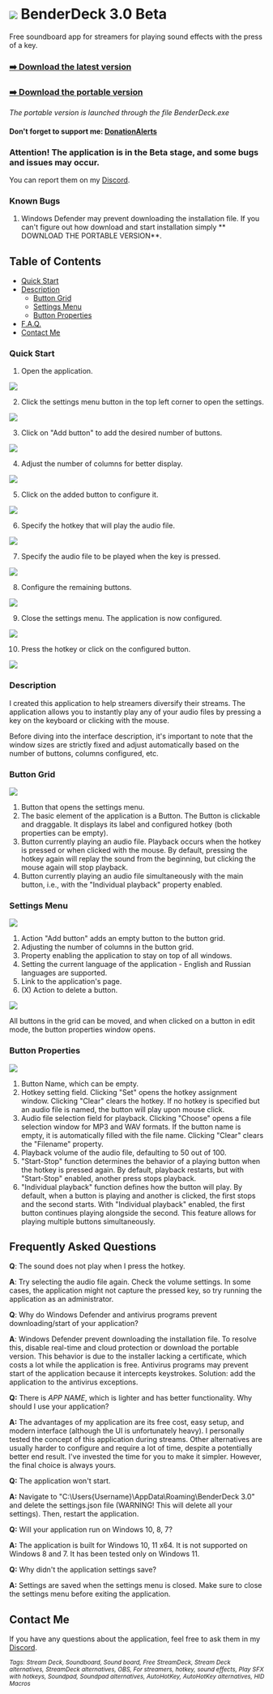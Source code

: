 # ![](/Screenshots/Square44x44Logo.altform-lightunplated_targetsize-32.png) BenderDeck 3.0 Beta
Free soundboard app for streamers for playing sound effects with the press of a key.
### [:arrow_right: Download the latest version](https://github.com/PavlikBender/BenderDeck/releases/download/v3.0/BenderDeckSetup.msi)
### [:arrow_right: Download the portable version](https://github.com/PavlikBender/BenderDeck/releases/download/v3.0/BenderDeck.3.0.Portable.zip)

*The portable version is launched through the file BenderDeck.exe*

#### Don't forget to support me: [DonationAlerts](https://www.donationalerts.com/r/pavlikbender) 

### **Attention!** The application is in the Beta stage, and some bugs and issues may occur.

You can report them on my [Discord](https://discord.com/invite/gaVrv6k).

### Known Bugs
1. Windows Defender may prevent downloading the installation file. If you can't figure out how download and start installation simply ** DOWNLOAD THE PORTABLE VERSION**.

## Table of Contents
- [Quick Start](#quick-start)
- [Description](#description)
  - [Button Grid](#button-grid)
  - [Settings Menu](#settings-menu)
  - [Button Properties](#button-properties)
- [F.A.Q.](#frequently-asked-questions)
- [Contact Me](#contact-me)

### Quick Start
1. Open the application.

![](/Screenshots/1.png)

2. Click the settings menu button in the top left corner to open the settings.

![](/Screenshots/EN1.png)

3. Click on "Add button" to add the desired number of buttons.

![](/Screenshots/EN8.png)

4. Adjust the number of columns for better display.

![](/Screenshots/EN2.png)

5. Click on the added button to configure it.

![](/Screenshots/EN3.png)

6. Specify the hotkey that will play the audio file.

![](/Screenshots/EN4.png)

7. Specify the audio file to be played when the key is pressed.

![](/Screenshots/EN5.png)

8. Configure the remaining buttons.

![](/Screenshots/EN6.png)

9. Close the settings menu. The application is now configured.

![](/Screenshots/9.png)

10. Press the hotkey or click on the configured button.

![](/Screenshots/10.png)

### Description

I created this application to help streamers diversify their streams. The application allows you to instantly play any of your audio files by pressing a key on the keyboard or clicking with the mouse.

Before diving into the interface description, it's important to note that the window sizes are strictly fixed and adjust automatically based on the number of buttons, columns configured, etc.

### Button Grid
![](/Screenshots/D1.png)

1. Button that opens the settings menu.
2. The basic element of the application is a Button. The Button is clickable and draggable. It displays its label and configured hotkey (both properties can be empty).
3. Button currently playing an audio file. Playback occurs when the hotkey is pressed or when clicked with the mouse. By default, pressing the hotkey again will replay the sound from the beginning, but clicking the mouse again will stop playback.
5. Button currently playing an audio file simultaneously with the main button, i.e., with the "Individual playback" property enabled.

### Settings Menu
![](/Screenshots/END1.png)

1. Action "Add button" adds an empty button to the button grid.
2. Adjusting the number of columns in the button grid.
3. Property enabling the application to stay on top of all windows.
4. Setting the current language of the application - English and Russian languages are supported.
5. Link to the application's page.
6. (X) Action to delete a button.

![](/Screenshots/EN7.png)

All buttons in the grid can be moved, and when clicked on a button in edit mode, the button properties window opens.

### Button Properties
![](/Screenshots/END2.png)

1. Button Name, which can be empty.
2. Hotkey setting field. Clicking "Set" opens the hotkey assignment window. Clicking "Clear" clears the hotkey. If no hotkey is specified but an audio file is named, the button will play upon mouse click.
4. Audio file selection field for playback. Clicking "Choose" opens a file selection window for MP3 and WAV formats. If the button name is empty, it is automatically filled with the file name. Clicking "Clear" clears the "Filename" property.
5. Playback volume of the audio file, defaulting to 50 out of 100.
6. "Start-Stop" function determines the behavior of a playing button when the hotkey is pressed again. By default, playback restarts, but with "Start-Stop" enabled, another press stops playback.
7. "Individual playback" function defines how the button will play. By default, when a button is playing and another is clicked, the first stops and the second starts. With "Individual playback" enabled, the first button continues playing alongside the second. This feature allows for playing multiple buttons simultaneously.

## Frequently Asked Questions

**Q**: The sound does not play when I press the hotkey.

**A**: Try selecting the audio file again. Check the volume settings. In some cases, the application might not capture the pressed key, so try running the application as an administrator.

**Q**: Why do Windows Defender and antivirus programs prevent downloading/start of your application?

**A**: Windows Defender prevent downloading the installation file. To resolve this, disable real-time and cloud protection or download the portable version. This behavior is due to the installer lacking a certificate, which costs a lot while the application is free. Antivirus programs may prevent start of the application because it intercepts keystrokes. Solution: add the application to the antivirus exceptions.

**Q:** There is *APP NAME*, which is lighter and has better functionality. Why should I use your application?

**A:** The advantages of my application are its free cost, easy setup, and modern interface (although the UI is unfortunately heavy). I personally tested the concept of this application during streams. Other alternatives are usually harder to configure and require a lot of time, despite a potentially better end result. I've invested the time for you to make it simpler. However, the final choice is always yours.

**Q:** The application won't start.

**A:** Navigate to "C:\Users\{Username}\AppData\Roaming\BenderDeck 3.0" and delete the settings.json file (WARNING! This will delete all your settings). Then, restart the application.

**Q:** Will your application run on Windows 10, 8, 7?

**A:** The application is built for Windows 10, 11 x64. It is not supported on Windows 8 and 7. It has been tested only on Windows 11.

**Q:** Why didn't the application settings save?

**A:** Settings are saved when the settings menu is closed. Make sure to close the settings menu before exiting the application.

## Contact Me
If you have any questions about the application, feel free to ask them in my [Discord](https://discord.com/invite/gaVrv6k).

<sub>*Tags: Stream Deck, Soundboard, Sound board, Free StreamDeck, Stream Deck alternatives, StreamDeck alternatives, OBS, For streamers, hotkey, sound effects, Play SFX with hotkeys, Soundpad, Soundpad alternatives, AutoHotKey, AutoHotKey alternatives, HID Macros*</sub>
